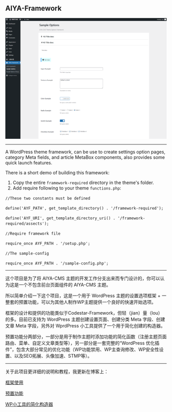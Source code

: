 ## AIYA-Framework

![截图](https://github.com/yeraph-plus/AIYA-CMS-THEME-CORE/blob/main/screenshot/2024-06-01%20001416.png)

---

A WordPress theme framework, can be use to create settings option pages, category Meta fields, and article MetaBox components, also provides some quick launch features.

There is a short demo of building this framework:

1. Copy the entire `framework-required` directory in the theme's folder.
2. Add require following to your theme `functions.php`:

  `//These two constants must be defined`

  `define('AYF_PATH', get_template_directory() . '/framework-required');`

  `define('AYF_URI', get_template_directory_uri() . '/framework-required/assects');`

  `//Require framework file`

  `require_once AYF_PATH . '/setup.php';`

  `//The sample-config`
  
  `require_once AYF_PATH . '/sample-config.php';`

---

这个项目是为了将 AIYA-CMS 主题的开发工作分支出来而专门设计的，你可以认为这是一个不包含前台页面组件的 AIYA-CMS 主题。

所以简单介绍一下这个项目，这是一个用于 WordPress 主题的设置选项框架 + 一整套的预置功能，可以为其他人制作WP主题提供一个良好的快速开始选项。

框架的设计和提供的功能类似于Codestar-Framework，但轻（jian）量（lou）的多。目前已支持为 WordPress 主题创建设置页面、创建分类 Meta 字段、创建文章 Meta 字段，另外对 WprdPress 小工具提供了一个用于简化创建的构造器。

预置功能分两部分，一部分是用于制作主题时添加功能的简化函数（注册主题页面路由、菜单、自定义文章类型等），另一部分是一套完整的“WordPress 优化插件”，包含大部分常见的优化功能（WP功能禁用、WP主查询修改、WP安全性设置、以及SEO拓展、头像加速、STMP等）。

---

关于此项目更详细的说明和教程，我更新在博客上：

[框架使用](https://www.yeraph.com/437.html)

[预置功能](https://www.yeraph.com/439.html)

[WP小工具的简化构造器](https://www.yeraph.com/435.html)
